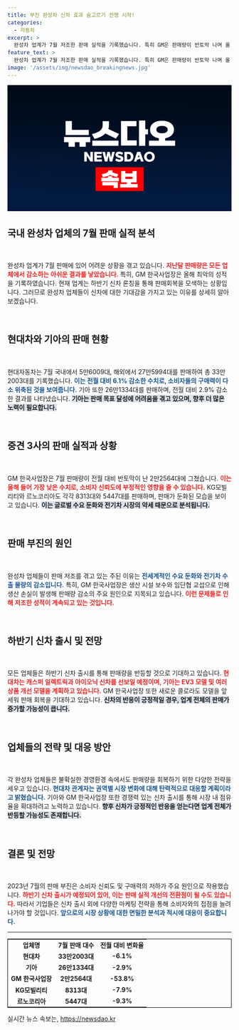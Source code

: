 ```yaml
---
title: 부진 완성차 신차 효과 숨고르기 전쟁 시작!
categories:
  - 자동차
excerpt: >
  완성차 업계가 7월 저조한 판매 실적을 기록했습니다. 특히 GM은 판매량이 반토막 나며 올 들어 최악의 성적을 기록했습니다. 신차 출시에 기대를 걸며 판매 반등을 노리는 가운데, 과연 이들 기업이 회복할 수 있을지 주목됩니다!
feature_text: >
  완성차 업계가 7월 저조한 판매 실적을 기록했습니다. 특히 GM은 판매량이 반토막 나며 올 들어 최악의 성적을 기록했습니다. 신차 출시에 기대를 걸며 판매 반등을 노리는 가운데, 과연 이들 기업이 회복할 수 있을지 주목됩니다!
image: '/assets/img/newsdao_breakingnews.jpg'
---
```


<p><img src="/assets/img/newsdao_breakingnews.jpg" alt="koreaapp 속보" /></p>

<h2 data-ke-size="size26">국내 완성차 업체의 7월 판매 실적 분석</h2>

<p data-ke-size="size16">&nbsp;</p>

<p>완성차 업계가 7월 판매에 있어 어려운 상황을 겪고 있습니다. <b><span style="color: #ee2323;">지난달 판매량은 모든 업체에서 감소하는 아쉬운 결과를 낳았습니다.</span></b> 특히, GM 한국사업장은 올해 최악의 성적을 기록하였습니다. 현재 업계는 하반기 신차 론칭을 통해 판매회복을 모색하는 상황입니다. 그러므로 완성차 업체들이 신차에 대한 기대감을 가지고 있는 이유를 상세히 알아보겠습니다.</p>

<p data-ke-size="size16">&nbsp;</p>

<h2 data-ke-size="size26">현대차와 기아의 판매 현황</h2>

<p data-ke-size="size16">&nbsp;</p>

<p>현대자동차는 7월 국내에서 5만6009대, 해외에서 27만5994대를 판매하여 총 33만2003대를 기록했습니다. <b><span style="color: #1a5490;">이는 전월 대비 6.1% 감소한 수치로, 소비자들의 구매력이 다소 위축된 것을 보여줍니다.</span></b> 기아 또한 26만1334대를 판매하며, 전월 대비 2.9% 감소한 결과를 나타냈습니다. <b><span style="background-color: #21538527;">기아는 판매 목표 달성에 어려움을 겪고 있으며, 향후 더 많은 노력이 필요합니다.</span></b> </p>

<p data-ke-size="size16">&nbsp;</p>

<h2 data-ke-size="size26">중견 3사의 판매 실적과 상황</h2>

<p data-ke-size="size16">&nbsp;</p>

<p>GM 한국사업장은 7월 판매량이 전월 대비 반토막이 난 2만2564대에 그쳤습니다. <b><span style="color: #ee2323;">이는 올해 들어 가장 낮은 수치로, 소비자 신뢰도에 부정적인 영향을 줄 수 있습니다.</span></b> KG모빌리티와 르노코리아도 각각 8313대와 5447대를 판매하며, 판매가 둔화된 모습을 보이고 있습니다. <b><span style="background-color: #21538527;">이는 글로벌 수요 둔화와 전기차 시장의 약세 때문으로 분석됩니다.</span></b></p>

<p data-ke-size="size16">&nbsp;</p>

<h2 data-ke-size="size26">판매 부진의 원인</h2>

<p data-ke-size="size16">&nbsp;</p>

<p>완성차 업체들이 판매 저조를 겪고 있는 주된 이유는 <b><span style="color: #1a5490;">전세계적인 수요 둔화와 전기차 수출 물량의 감소입니다.</span></b> 특히, GM 한국사업장은 생산 시설 보수와 임단협 교섭으로 인해 생산 손실이 발생해 판매량 감소의 주요 원인으로 지목되고 있습니다. <b><span style="color: #ee2323;">이런 문제들로 인해 저조한 성적이 계속되고 있는 것입니다.</span></b></p>

<p data-ke-size="size16">&nbsp;</p>

<h2 data-ke-size="size26">하반기 신차 출시 및 전망</h2>

<p data-ke-size="size16">&nbsp;</p>

<p>모든 업체들은 하반기 신차 출시를 통해 판매량을 반등할 것으로 기대하고 있습니다. <b><span style="color: #ee2323;">현대차는 캐스퍼 일렉트릭과 아이오닉 신차를 선보일 예정이며, 기아는 EV3 모델 및 여러 상품 개선 모델을 계획하고 있습니다.</span></b> GM 한국사업장 또한 새로운 콜로라도 모델을 앞세워 판매 회복을 기대하고 있습니다. <b><span style="background-color: #21538527;">신차의 반응이 긍정적일 경우, 업계 전체의 판매가 증가할 가능성이 큽니다.</span></b></p>

<p data-ke-size="size16">&nbsp;</p>

<h2 data-ke-size="size26">업체들의 전략 및 대응 방안</h2>

<p data-ke-size="size16">&nbsp;</p>

<p>각 완성차 업체들은 불확실한 경영환경 속에서도 판매량을 회복하기 위한 다양한 전략을 세우고 있습니다. <b><span style="color: #1a5490;">현대차 관계자는 권역별 시장 변화에 대해 탄력적으로 대응할 계획이라고 밝혔습니다.</span></b> 기아와 GM 한국사업장 또한 경쟁력 있는 신차 출시를 통해 시장 내 점유율을 확대하려고 노력하고 있습니다. <b><span style="background-color: #21538527;">향후 신차가 긍정적인 반응을 얻는다면 업계 전체가 반등할 가능성도 존재합니다.</span></b></p>

<p data-ke-size="size16">&nbsp;</p>

<h2 data-ke-size="size26">결론 및 전망</h2>

<p data-ke-size="size16">&nbsp;</p>

<p>2023년 7월의 판매 부진은 소비자 신뢰도 및 구매력의 저하가 주요 원인으로 작용했습니다. <b><span style="color: #ee2323;">하반기 신차 출시가 예정되어 있어, 이는 판매 실적 개선의 전환점이 될 수도 있습니다.</span></b> 따라서 기업들은 신차 출시 외에 다양한 마케팅 전략을 통해 소비자와의 접점을 늘려 나가야 할 것입니다. <b><span style="color: #1a5490;">앞으로의 시장 상황에 대한 면밀한 분석과 적시에 대응이 중요합니다.</span></b> </p>

<hr>

<table style="border-collapse: collapse; border: 1px solid #000000; width: 100%;">
    <tbody>
        <tr>
            <td style="text-align: center; height: 17px;"><b>업체명</b></td>
            <td style="text-align: center; height: 17px;"><b>7월 판매 대수</b></td>
            <td style="text-align: center; height: 17px;"><b>전월 대비 변화율</b></td>
        </tr>
        <tr>
            <td style="text-align: center; height: 17px;"><b>현대차</b></td>
            <td style="text-align: center; height: 17px;"><b>33만2003대</b></td>
            <td style="text-align: center; height: 17px;"><b>-6.1%</b></td>
        </tr>
        <tr>
            <td style="text-align: center; height: 17px;"><b>기아</b></td>
            <td style="text-align: center; height: 17px;"><b>26만1334대</b></td>
            <td style="text-align: center; height: 17px;"><b>-2.9%</b></td>
        </tr>
        <tr>
            <td style="text-align: center; height: 17px;"><b>GM 한국사업장</b></td>
            <td style="text-align: center; height: 17px;"><b>2만2564대</b></td>
            <td style="text-align: center; height: 17px;"><b>-53.8%</b></td>
        </tr>
        <tr>
            <td style="text-align: center; height: 17px;"><b>KG모빌리티</b></td>
            <td style="text-align: center; height: 17px;"><b>8313대</b></td>
            <td style="text-align: center; height: 17px;"><b>-7.9%</b></td>
        </tr>
        <tr>
            <td style="text-align: center; height: 17px;"><b>르노코리아</b></td>
            <td style="text-align: center; height: 17px;"><b>5447대</b></td>
            <td style="text-align: center; height: 17px;"><b>-9.3%</b></td>
        </tr>
    </tbody>
</table>
실시간 뉴스 속보는, <a href="https://newsdao.kr" rel="dofollow">https://newsdao.kr</a>


